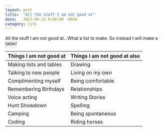 ```yaml
---
layout: post
title:  "All the stuff I am not good at"
date:   2022-09-13 9:00:00 -0600
category: life
---
```


All the stuff I am not good at...What a list to make. So instead I will make a table!

| Things I am not good at | Things I am not good at also |
|---|---|
| Making lists and tables | Drawing |
| Talking to new people | Living on my own |
| Complimenting myself | Being comfortable |
| Remembering Birthdays | Relationships |
| Voice acting | Writing Stories |
| Hunt Showdown | Spelling |
| Camping | Being spontaneous |
| Coding | Riding horses |
